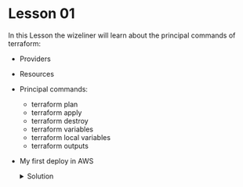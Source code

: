 
# Lesson 01

In this Lesson the wizeliner will learn about the principal commands of terraform:

- Providers
- Resources 
- Principal commands:
    * terraform plan
    * terraform apply
    * terraform destroy
    * terraform variables
    * terraform local variables
    * terraform outputs
- My first deploy in AWS
    <details>
        <summary>Solution</summary>
        <table>
            <tr>
                <td><strong>main.tf</strong></td>
            </tr>
            <tr>
                <td>
                        provider "aws" {
                            region = "us-east-1"
                        }

                        resource "aws_instance" "miServidor" {
                            ami = var.ubuntu_ami
                            instance_type = var.instance_type
                            vpc_security_group_ids = [ aws_security_group.mi_grupo_de_seguridad.id ]
                            user_data = <<-EOF
                                        #!/bin/bash
                                        echo "Hola Terraformers!" > index.html
                                        nohup busybox httpd -f -p ${var.server_port} & 
                                        EOF
                        }

                        resource "aws_security_group" "mi_grupo_de_seguridad" {
                            name = "primer-servidor-sg"

                            ingress {
                                cidr_blocks = ["0.0.0.0/0"]
                                description = "Acceso al puerto web"
                                from_port = var.server_port
                                to_port = var.server_port
                                protocol = "TCP"
                            }
                        }
        </table>                
    </details>
